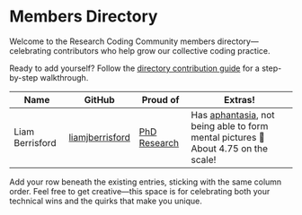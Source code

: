 # Members Directory

Welcome to the Research Coding Community members directory—celebrating contributors who help grow our collective coding practice.

Ready to add yourself? Follow the [directory contribution guide](directory_guide) for a step-by-step walkthrough.

| Name | GitHub | Proud of | Extras! |
|------|--------|----------|-----------|
| Liam Berrisford | [liamjberrisford](https://github.com/liamjberrisford) | [PhD Research](https://liamjberrisford.github.io/Environmental-Insights/) | Has [aphantasia](https://en.wikipedia.org/wiki/Aphantasia), not being able to form mental pictures 🤔 About 4.75 on the scale! |

Add your row beneath the existing entries, sticking with the same column order. Feel free to get creative—this space is for celebrating both your technical wins and the quirks that make you unique.
